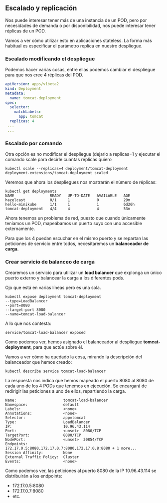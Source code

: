 ## Escalado y replicación

Nos puede interesar tener más de una instancia de un POD, pero por necesidades de demanda o por disponibilidad, nos puede interesar tener réplicas de un POD.

Vamos a ver cómo utilizar esto en aplicaciones stateless. La forma más habitual es especificar el parámetro replica en nuestro despliegue.

### Escalado modificando el despliegue

Podemos hacer varias cosas, entre ellas podemos cambiar el despliegue para que nos cree 4 réplicas del POD.

```yaml
apiVersion: apps/v1beta2
kind: Deployment
metadata:
  name: tomcat-deployment
spec:
  selector:
    matchLabels:
      app: tomcat
  replicas: 4
 ...
 ...
```

### Escalado por comando

Otra opción es no modificar el despliegue (dejarlo a replicas=1 y ejecutar el comando scale para decirle cuantas réplicas quiero

```
kubectl scale --replicas=4 deployment/tomcat-deployment
deployment.extensions/tomcat-deployment scaled
```
Veremos que ahora los despliegues nos mostrarán el número de réplicas:
```
kubectl get deployments
NAME                READY   UP-TO-DATE   AVAILABLE   AGE
hazelcast           0/1     1            0           29m
hello-minikube      1/1     1            1           6d20h
tomcat-deployment   4/4     4            4           53m
```

Ahora tenemos un problema de red, puesto que cuando únicamente teníamos un POD, mapeábamos un puerto suyo con uno accesible externamente.

Para que los 4 puedan escuchar en el mismo puerto y se repartan las peticiones
de servicio entre todos, necesitaremos un **balanceador de carga**.

### Crear servicio de balanceo de carga

Crearemos un servicio para utilizar un **load balancer** que explonga un único puerto externo y balancear la carga a los diferentes pods.

Ojo que está en varias líneas pero es una sola.
```
kubectl expose deployment tomcat-deployment 
--type=LoadBalancer 
--port=8080 
--target-port 8080 
--name=tomcat-load-balancer
```
A lo que nos contesta:

```
service/tomcat-load-balancer exposed
```

Como podemos ver, hemos asignado el balanceador al despliegue **tomcat-deployment**, para que actúe sobre él.

Vamos a ver cómo ha quedado la cosa, mirando la descripción del balanceador que hemos creado:
```
kubectl describe service tomcat-load-balancer
```
La respuesta nos indica que hemos mapeado el puerto 8080 al 8080 de cada uno de los 4 PODs que tenemos en ejecución. 
Se encargará de redirigir las peticiones a uno de ellos, repartiendo la carga.

```
Name:                     tomcat-load-balancer
Namespace:                default
Labels:                   <none>
Annotations:              <none>
Selector:                 app=tomcat
Type:                     LoadBalancer
IP:                       10.96.43.114
Port:                     <unset>  8080/TCP
TargetPort:               8080/TCP
NodePort:                 <unset>  30854/TCP
Endpoints:                172.17.0.5:8080,172.17.0.7:8080,172.17.0.8:8080 + 1 more...
Session Affinity:         None
External Traffic Policy:  Cluster
Events:                   <none>
```

Como podemos ver, las peticiones al puerto 8080 de la IP 10.96.43.114 se distribuirán a los endpoints:

* 172.17.0.5:8080
* 172.17.0.7:8080
* etc.
